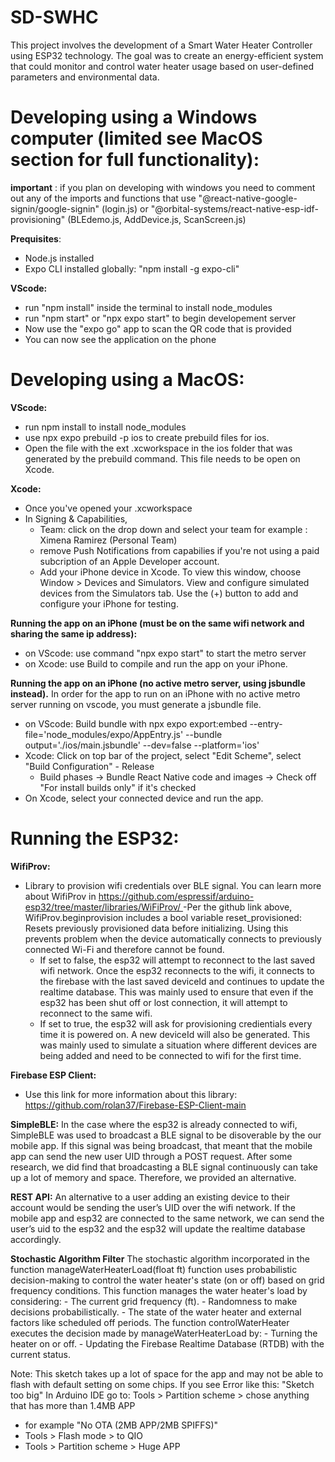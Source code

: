 # SD-SWHC
This project involves the development of a Smart Water Heater Controller using ESP32 technology. The goal was to create an energy-efficient system that could monitor and control water heater usage based on user-defined parameters and environmental data.

# Developing using a Windows computer (limited see MacOS section for full functionality):

**important** : if you plan on developing with windows you need to comment out any of the imports and functions that use "@react-native-google-signin/google-signin" (login.js) or "@orbital-systems/react-native-esp-idf-provisioning" (BLEdemo.js, AddDevice.js, ScanScreen.js) 

**Prequisites**:
- Node.js installed
- Expo CLI installed globally: "npm install -g expo-cli"

**VScode:**
- run "npm install" inside the terminal to install node_modules
- run "npm start" or "npx expo start" to begin developement server
- Now use the "expo go" app to scan the QR code that is provided
- You can now see the application on the phone 



# Developing using a MacOS:

**VScode:**
- run npm install to install node_modules
- use npx expo prebuild -p ios to create prebuild files for ios.
- Open the file with the ext .xcworkspace in the ios folder that was generated by the prebuild command. This file needs to be open on Xcode.

**Xcode:**
- Once you've opened your .xcworkspace 
- In Signing & Capabilities,
    - Team: click on the drop down and select your team for example : Ximena Ramirez (Personal Team)
    - remove Push Notifications from capabilies if you're not using a paid subcription of an Apple Developer account.
    - Add your iPhone device in Xcode. To view this window, choose Window > Devices and Simulators. View and configure simulated devices from the Simulators tab. Use the (+) button to add and configure your iPhone for testing.
 
**Running the app on an iPhone (must be on the same wifi network and sharing the same ip address):**
- on VScode: use command "npx expo start" to start the metro server
- on Xcode: use Build to compile and run the app on your iPhone.

**Running the app on an iPhone (no active metro server, using jsbundle instead).**
In order for the app to run on an iPhone with no active metro server running on vscode, you must generate a jsbundle file.
- on VScode: Build bundle with npx expo export:embed --entry-file='node_modules/expo/AppEntry.js' --bundle output='./ios/main.jsbundle' --dev=false --platform='ios'
- Xcode: Click on top bar of the project, select "Edit Scheme", select "Build Configuration" - Release
  -  Build phases -> Bundle React Native code and images -> Check off "For install builds only" if it's checked
- On Xcode, select your connected device and run the app.

# Running the ESP32:
**WifiProv:**
- Library to provision wifi credentials over BLE signal. You can learn more about WifiProv in [https://github.com/espressif/arduino-esp32/tree/master/libraries/WiFiProv/
](https://github.com/espressif/arduino-esp32/tree/master/libraries/WiFiProv/examples/WiFiProv)
-Per the github link above, WifiProv.beginprovision includes a bool variable reset_provisioned: Resets previously provisioned data before initializing. Using this prevents problem when the device automatically connects to previously connected Wi-Fi and therefore cannot be found.
    - If set to false, the esp32 will attempt to reconnect to the last saved wifi network. Once the esp32 reconnects to the wifi, it connects to the firebase with the last saved deviceId and continues to update the realtime database. This was mainly used to ensure that even if the esp32 has been shut off or lost connection, it will attempt to reconnect to the  same wifi. 
    - If set to true, the esp32 will ask for provisioning credientials every time it is powered on. A new deviceId will also be generated. This was mainly used to simulate a situation where different devices are being added and need to be connected to wifi for the first time. 

**Firebase ESP Client:**
- Use this link for more information about this library: https://github.com/rolan37/Firebase-ESP-Client-main

**SimpleBLE:**
In the case where the esp32 is already connected to wifi, SimpleBLE was used to broadcast a BLE signal to be disoverable by the our mobile app. If this signal was being broadcast, that meant that the mobile app can send the new user UID through a POST request. After some research, we did find that broadcasting a BLE signal continuously can take up a lot of memory and space. Therefore, we provided an alternative.

**REST API:**
An alternative to a user adding an existing device to their account would be sending the user’s UID over the wifi network. If the mobile app and esp32 are connected to the same network, we can send the user’s uid to the esp32 and the esp32 will update the realtime database accordingly. 

**Stochastic Algorithm Filter**
The stochastic algorithm incorporated in the function manageWaterHeaterLoad(float ft) function uses probabilistic decision-making to control the water heater's state (on or off) based on grid frequency conditions.
    This function manages the water heater's load by considering:
    - The current grid frequency (ft).
    - Randomness to make decisions probabilistically.
    - The state of the water heater and external factors like scheduled off periods.
The function controlWaterHeater executes the decision made by manageWaterHeaterLoad by:
    - Turning the heater on or off.
    - Updating the Firebase Realtime Database (RTDB) with the current status.

Note: This sketch takes up a lot of space for the app and may not be able to flash with default setting on some chips.
  If you see Error like this: "Sketch too big"
  In Arduino IDE go to: Tools > Partition scheme > chose anything that has more than 1.4MB APP
   - for example "No OTA (2MB APP/2MB SPIFFS)"
   - Tools > Flash mode > to QIO
   - Tools > Partition scheme > Huge APP
     
